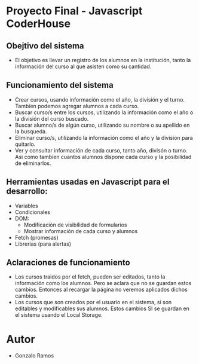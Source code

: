 # Proyecto Final -  Javascript CoderHouse

## Obejtivo del sistema

- El objetivo es llevar un registro de los alumnos en la institución, tanto la información del curso al que asisten como su cantidad.

## Funcionamiento del sistema

- Crear cursos, usando información como el año, la división y el turno. Tambíen podemos agregar alumnos a cada curso.
- Buscar curso/s entre los cursos, utilizando la información como el año o la división del curso buscado.
- Buscar alumno/s de algún curso, utilizando su nombre o su apellido en la busqueda.
- Eliminar curso/s, utilizando la información como el año y la division para quitarlo.
- Ver y consultar información de cada curso, tanto año, divisón o turno. Asi como tambien cuantos alumnos dispone cada curso y la posibilidad de eliminarlos.

## Herramientas usadas en Javascript para el desarrollo:
 
 - Variables
 - Condicionales
 - DOM:
    - Modificación de visibilidad de formularios 
    - Mostrar información de cada curso y alumnos
 - Fetch (promesas)
 - Librerias (para alertas)

## Aclaraciones de funcionamiento

- Los cursos traidos por el fetch, pueden ser editados, tanto la información como los alumnos. Pero se aclara que no se guardan estos cambios. Entonces al recargar la página no veremos aplicados dichos cambios.
- Los cursos que son creados por el usuario en el sistema, si son editables y modificables sus alumnos. Estos cambios SI se guardan en el sistema usando el Local Storage.

# Autor
* Gonzalo Ramos

